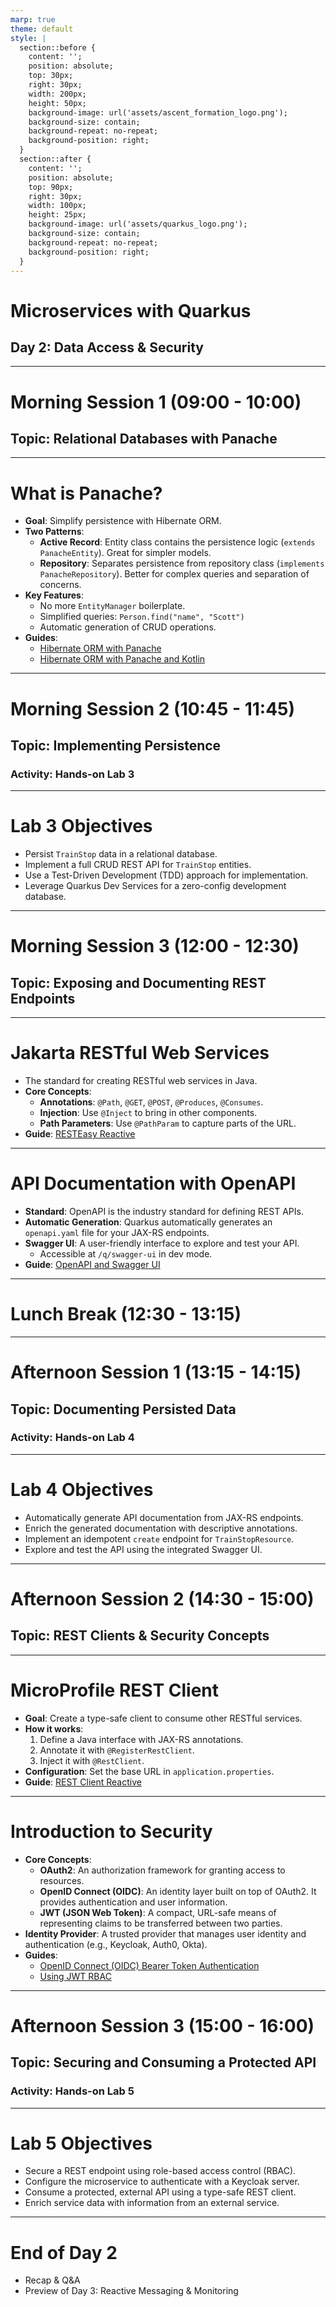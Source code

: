 ```yaml
---
marp: true
theme: default
style: |
  section::before {
    content: '';
    position: absolute;
    top: 30px;
    right: 30px;
    width: 200px;
    height: 50px;
    background-image: url('assets/ascent_formation_logo.png');
    background-size: contain;
    background-repeat: no-repeat;
    background-position: right;
  }
  section::after {
    content: '';
    position: absolute;
    top: 90px;
    right: 30px;
    width: 100px;
    height: 25px;
    background-image: url('assets/quarkus_logo.png');
    background-size: contain;
    background-repeat: no-repeat;
    background-position: right;
  }
---
```


<!-- _class: lead -->
# Microservices with Quarkus
## Day 2: Data Access & Security

---

# Morning Session 1 (09:00 - 10:00)
## Topic: Relational Databases with Panache

---

# What is Panache?

- **Goal**: Simplify persistence with Hibernate ORM.
- **Two Patterns**:
  - **Active Record**: Entity class contains the persistence logic (`extends PanacheEntity`). Great for simpler models.
  - **Repository**: Separates persistence from repository class (`implements PanacheRepository`). Better for complex queries and separation of concerns.
- **Key Features**:
  - No more `EntityManager` boilerplate.
  - Simplified queries: `Person.find("name", "Scott")`
  - Automatic generation of CRUD operations.
- **Guides**:
  - [Hibernate ORM with Panache](https://quarkus.io/guides/hibernate-orm-panache)
  - [Hibernate ORM with Panache and Kotlin](https://quarkus.io/guides/hibernate-orm-panache-kotlin)

---

# Morning Session 2 (10:45 - 11:45)
## Topic: Implementing Persistence
### Activity: Hands-on Lab 3

---

# Lab 3 Objectives

- Persist `TrainStop` data in a relational database.
- Implement a full CRUD REST API for `TrainStop` entities.
- Use a Test-Driven Development (TDD) approach for implementation.
- Leverage Quarkus Dev Services for a zero-config development database.

---

# Morning Session 3 (12:00 - 12:30)
## Topic: Exposing and Documenting REST Endpoints

---

# Jakarta RESTful Web Services
- The standard for creating RESTful web services in Java.
- **Core Concepts**:
  - **Annotations**: `@Path`, `@GET`, `@POST`, `@Produces`, `@Consumes`.
  - **Injection**: Use `@Inject` to bring in other components.
  - **Path Parameters**: Use `@PathParam` to capture parts of the URL.
- **Guide**: [RESTEasy Reactive](https://quarkus.io/guides/resteasy-reactive)

---

# API Documentation with OpenAPI
- **Standard**: OpenAPI is the industry standard for defining REST APIs.
- **Automatic Generation**: Quarkus automatically generates an `openapi.yaml` file for your JAX-RS endpoints.
- **Swagger UI**: A user-friendly interface to explore and test your API.
  - Accessible at `/q/swagger-ui` in dev mode.
- **Guide**: [OpenAPI and Swagger UI](https://quarkus.io/guides/openapi-swaggerui)

---

<!-- _class: lead -->
# Lunch Break (12:30 - 13:15)

---

# Afternoon Session 1 (13:15 - 14:15)
## Topic: Documenting Persisted Data
### Activity: Hands-on Lab 4

---

# Lab 4 Objectives

- Automatically generate API documentation from JAX-RS endpoints.
- Enrich the generated documentation with descriptive annotations.
- Implement an idempotent `create` endpoint for `TrainStopResource`.
- Explore and test the API using the integrated Swagger UI.

---

# Afternoon Session 2 (14:30 - 15:00)
## Topic: REST Clients & Security Concepts

---

# MicroProfile REST Client

- **Goal**: Create a type-safe client to consume other RESTful services.
- **How it works**:
  1. Define a Java interface with JAX-RS annotations.
  2. Annotate it with `@RegisterRestClient`.
  3. Inject it with `@RestClient`.
- **Configuration**: Set the base URL in `application.properties`.
- **Guide**: [REST Client Reactive](https://quarkus.io/guides/rest-client-reactive)

---

# Introduction to Security

- **Core Concepts**:
  - **OAuth2**: An authorization framework for granting access to resources.
  - **OpenID Connect (OIDC)**: An identity layer built on top of OAuth2. It provides authentication and user information.
  - **JWT (JSON Web Token)**: A compact, URL-safe means of representing claims to be transferred between two parties.
- **Identity Provider**: A trusted provider that manages user identity and authentication (e.g., Keycloak, Auth0, Okta).
- **Guides**:
  - [OpenID Connect (OIDC) Bearer Token Authentication](https://quarkus.io/guides/security-oidc-bearer-token-authentication)
  - [Using JWT RBAC](https://quarkus.io/guides/security-jwt)

---

# Afternoon Session 3 (15:00 - 16:00)
## Topic: Securing and Consuming a Protected API
### Activity: Hands-on Lab 5

---

# Lab 5 Objectives

- Secure a REST endpoint using role-based access control (RBAC).
- Configure the microservice to authenticate with a Keycloak server.
- Consume a protected, external API using a type-safe REST client.
- Enrich service data with information from an external service.

---

# End of Day 2

- Recap & Q&A
- Preview of Day 3: Reactive Messaging & Monitoring